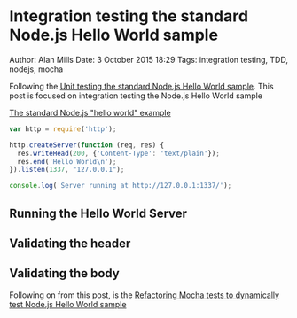Integration testing the standard Node.js Hello World sample
===========================================================
Author: Alan Mills
Date: 3 October 2015 18:29
Tags: integration testing, TDD, nodejs, mocha

Following the [Unit testing the standard Node.js Hello World sample](./unit-testing-nodejs-hello-world.md).  This post is focused on integration testing the Node.js Hello World sample

[The standard Node.js "hello world" example](https://nodejs.org/en/about/)
``` javascript
var http = require('http');

http.createServer(function (req, res) {
  res.writeHead(200, {'Content-Type': 'text/plain'});
  res.end('Hello World\n');
}).listen(1337, "127.0.0.1");

console.log('Server running at http://127.0.0.1:1337/');
```

## Running the Hello World Server

## Validating the header

## Validating the body

Following on from this post, is the [Refactoring Mocha tests to dynamically test Node.js Hello World sample](./refactoring-mocha-tests-to-dynamically-test-nodejs-hello-world-sample.md)
